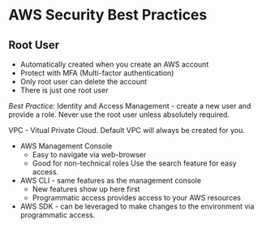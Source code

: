 # AWS Security Best Practices


## Root User
* Automatically created when you create an AWS account
* Protect with MFA (Multi-factor authentication)
* Only root user can delete the account
* There is just one root user

_Best Practice:_ Identity and Access Management - create a new user and provide a role. Never use the root user unless absolutely required.

VPC - Vitual Private Cloud. Default VPC will always be created for you.
* AWS Management Console
    * Easy to navigate via web-browser
    * Good for non-technical roles
Use the search feature for easy access.
* AWS CLI - same features as the management console
    * New features show up here first 
    * Programmatic access provides access to your AWS resources
* AWS SDK - can be leveraged to make changes to the environment via programmatic access. 

